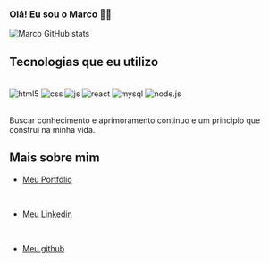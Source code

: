 
### Olá! Eu sou o Marco 👋🏻

![Marco GitHub stats](https://github-readme-stats.vercel.app/api?username=marcomedeiiros&show_icons=true&theme=transparent)

## Tecnologias que eu utilizo

<div style="display: inline_block"><br/>
    <img align="center" alt="html5" src="https://img.shields.io/badge/HTML5-E34F26?style=for-the-badge&logo=html5&logoColor=white"/>
    <img align="center" alt="css" src="https://img.shields.io/badge/CSS3-1572B6?style=for-the-badge&logo=css3&logoColor=white"/>
    <img align="center" alt="js" src="https://img.shields.io/badge/JavaScript-F7DF1E?style=for-the-badge&logo=javascript&logoColor=black"/>
    <img align="center" alt="react" src="https://img.shields.io/badge/React-20232A?style=for-the-badge&logo=react&logoColor=61DAFB"/>
    <img align="center" alt="mysql" src="https://img.shields.io/badge/MySQL-00000F?style=for-the-badge&logo=mysql&logoColor=white"/>
    <img align="center" alt="node.js" src="https://img.shields.io/badge/Node.js-43853D?style=for-the-badge&logo=node.js&logoColor=white"/>
</div><br/>

Buscar conhecimento e aprimoramento continuo e um principio que construí na minha vida.


## Mais sobre mim
- [Meu Portfólio](https://marcomedeiiros.github.io/portifolio/#)
<br/>

- [Meu Linkedin](https://www.linkedin.com/in/marco-medeiros-3bba38324/)
<br/>

- [Meu github](https://github.com/marcomedeiiros)
<br/>
